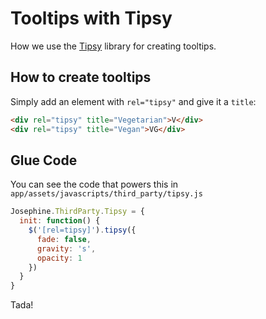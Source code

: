 # Tooltips with Tipsy

How we use the [Tipsy](https://github.com/jaz303/tipsy) library for creating tooltips.

## How to create tooltips

Simply add an element with `rel="tipsy"` and give it a `title`:

```html
<div rel="tipsy" title="Vegetarian">V</div>
<div rel="tipsy" title="Vegan">VG</div>
```

## Glue Code

You can see the code that powers this in `app/assets/javascripts/third_party/tipsy.js`

```javascript
Josephine.ThirdParty.Tipsy = {
  init: function() {
    $('[rel=tipsy]').tipsy({
      fade: false,
      gravity: 's',
      opacity: 1
    })
  }
}
```

Tada!
